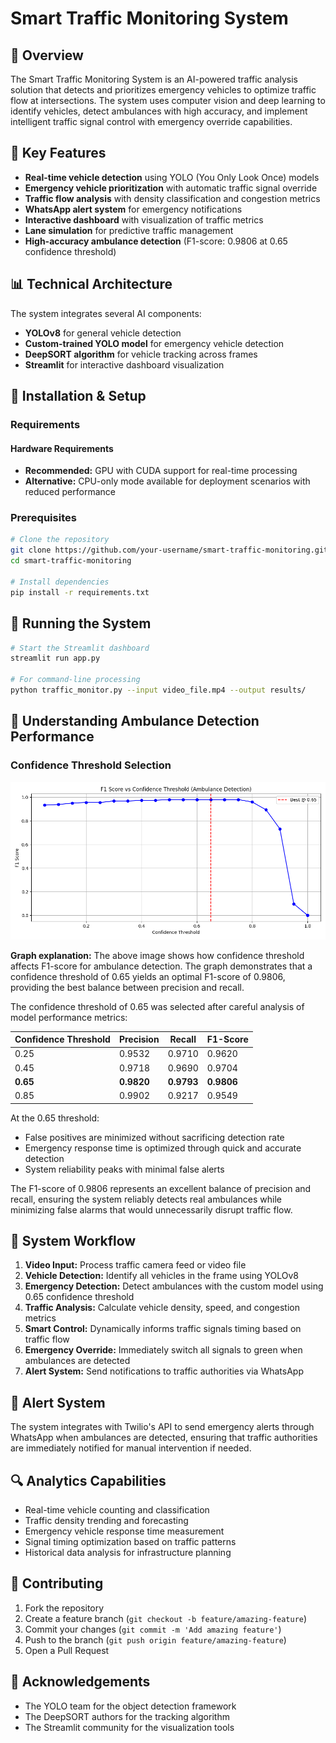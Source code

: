 # Smart Traffic Monitoring System

## 🚦 Overview

The Smart Traffic Monitoring System is an AI-powered traffic analysis solution that detects and prioritizes emergency vehicles to optimize traffic flow at intersections. The system uses computer vision and deep learning to identify vehicles, detect ambulances with high accuracy, and implement intelligent traffic signal control with emergency override capabilities.

## 🌟 Key Features

- **Real-time vehicle detection** using YOLO (You Only Look Once) models
- **Emergency vehicle prioritization** with automatic traffic signal override
- **Traffic flow analysis** with density classification and congestion metrics
- **WhatsApp alert system** for emergency notifications
- **Interactive dashboard** with visualization of traffic metrics
- **Lane simulation** for predictive traffic management
- **High-accuracy ambulance detection** (F1-score: 0.9806 at 0.65 confidence threshold)

## 📊 Technical Architecture

The system integrates several AI components:

- **YOLOv8** for general vehicle detection
- **Custom-trained YOLO model** for emergency vehicle detection
- **DeepSORT algorithm** for vehicle tracking across frames
- **Streamlit** for interactive dashboard visualization

## 🔧 Installation & Setup

### Requirements

#### Hardware Requirements
- **Recommended:** GPU with CUDA support for real-time processing
- **Alternative:** CPU-only mode available for deployment scenarios with reduced performance

### Prerequisites

```bash
# Clone the repository
git clone https://github.com/your-username/smart-traffic-monitoring.git
cd smart-traffic-monitoring

# Install dependencies
pip install -r requirements.txt
```

## 🚀 Running the System

```bash
# Start the Streamlit dashboard
streamlit run app.py

# For command-line processing
python traffic_monitor.py --input video_file.mp4 --output results/
```

## 📑 Understanding Ambulance Detection Performance

### Confidence Threshold Selection

![Confidence vs F1-Score Graph for Ambulance Detection](ConfidenceVsF-1Score.png)

**Graph explanation:** The above image shows how confidence threshold affects F1-score for ambulance detection. The graph demonstrates that a confidence threshold of 0.65 yields an optimal F1-score of 0.9806, providing the best balance between precision and recall.

The confidence threshold of 0.65 was selected after careful analysis of model performance metrics:

| Confidence Threshold | Precision | Recall | F1-Score |
|---------------------|-----------|--------|----------|
| 0.25                | 0.9532    | 0.9710 | 0.9620   |
| 0.45                | 0.9718    | 0.9690 | 0.9704   |
| **0.65**            | **0.9820**| **0.9793** | **0.9806** |
| 0.85                | 0.9902    | 0.9217 | 0.9549   |

At the 0.65 threshold:
- False positives are minimized without sacrificing detection rate
- Emergency response time is optimized through quick and accurate detection
- System reliability peaks with minimal false alerts

The F1-score of 0.9806 represents an excellent balance of precision and recall, ensuring the system reliably detects real ambulances while minimizing false alarms that would unnecessarily disrupt traffic flow.

## 🔄 System Workflow

1. **Video Input:** Process traffic camera feed or video file
2. **Vehicle Detection:** Identify all vehicles in the frame using YOLOv8
3. **Emergency Detection:** Detect ambulances with the custom model using 0.65 confidence threshold
4. **Traffic Analysis:** Calculate vehicle density, speed, and congestion metrics
5. **Smart Control:** Dynamically informs traffic signals timing based on traffic flow
6. **Emergency Override:** Immediately switch all signals to green when ambulances are detected
7. **Alert System:** Send notifications to traffic authorities via WhatsApp

## 📱 Alert System

The system integrates with Twilio's API to send emergency alerts through WhatsApp when ambulances are detected, ensuring that traffic authorities are immediately notified for manual intervention if needed.

## 🔍 Analytics Capabilities

- Real-time vehicle counting and classification
- Traffic density trending and forecasting
- Emergency vehicle response time measurement
- Signal timing optimization based on traffic patterns
- Historical data analysis for infrastructure planning


## 🤝 Contributing

1. Fork the repository
2. Create a feature branch (`git checkout -b feature/amazing-feature`)
3. Commit your changes (`git commit -m 'Add amazing feature'`)
4. Push to the branch (`git push origin feature/amazing-feature`)
5. Open a Pull Request


## 🙏 Acknowledgements

- The YOLO team for the object detection framework
- The DeepSORT authors for the tracking algorithm
- The Streamlit community for the visualization tools
